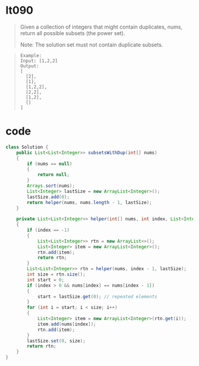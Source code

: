 # lt090
>Given a collection of integers that might contain duplicates, nums, return all possible subsets (the power set).
>
>Note: The solution set must not contain duplicate subsets.

>     Example:
>     Input: [1,2,2]
>     Output:
>     [
>       [2],
>       [1],
>       [1,2,2],
>       [2,2],
>       [1,2],
>       []
>     ]

# code
```Java
class Solution {
    public List<List<Integer>> subsetsWithDup(int[] nums) 
    {
        if (nums == null) 
        {
            return null;
        }
        Arrays.sort(nums);
        List<Integer> lastSize = new ArrayList<Integer>();
        lastSize.add(0);
        return helper(nums, nums.length - 1, lastSize);
    }
    
    private List<List<Integer>> helper(int[] nums, int index, List<Integer> lastSize) 
    {
        if (index == -1) 
        {
            List<List<Integer>> rtn = new ArrayList<>();
            List<Integer> item = new ArrayList<Integer>();
            rtn.add(item);
            return rtn;
        }
        List<List<Integer>> rtn = helper(nums, index - 1, lastSize);
        int size = rtn.size();
        int start = 0;
        if (index > 0 && nums[index] == nums[index - 1]) 
        {
            start = lastSize.get(0); // repeated elements
        }
        for (int i = start; i < size; i++) 
        {
            List<Integer> item = new ArrayList<Integer>(rtn.get(i));
            item.add(nums[index]);
            rtn.add(item);
        }
        lastSize.set(0, size);
        return rtn;
    }
}
```